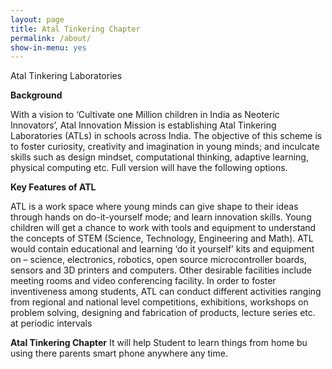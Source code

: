 ```yaml
---
layout: page
title: Atal Tinkering Chapter
permalink: /about/
show-in-menu: yes
---
```


Atal Tinkering Laboratories

**Background**

With a vision to ‘Cultivate one Million children in India as Neoteric Innovators’, Atal Innovation Mission is establishing Atal Tinkering Laboratories (ATLs) in schools across India. The objective of this scheme is to foster curiosity, creativity and imagination in young minds; and inculcate skills such as design mindset, computational thinking, adaptive learning, physical computing etc.
Full version will have the following options.


**Key Features of ATL**

ATL is a work space where young minds can give shape to their ideas through hands on do-it-yourself mode; and learn innovation skills. Young children will get a chance to work with tools and equipment to understand the concepts of STEM (Science, Technology, Engineering and Math). ATL would contain educational and learning ‘do it yourself’ kits and equipment on – science, electronics, robotics, open source microcontroller boards, sensors and 3D printers and computers. Other desirable facilities include meeting rooms and video conferencing facility.
In order to foster inventiveness among students, ATL can conduct different activities ranging from regional and national level competitions, exhibitions, workshops on problem solving, designing and fabrication of products, lecture series etc. at periodic intervals


**Atal Tinkering Chapter**
It will help Student to learn things from home bu using there parents smart phone anywhere any time.
